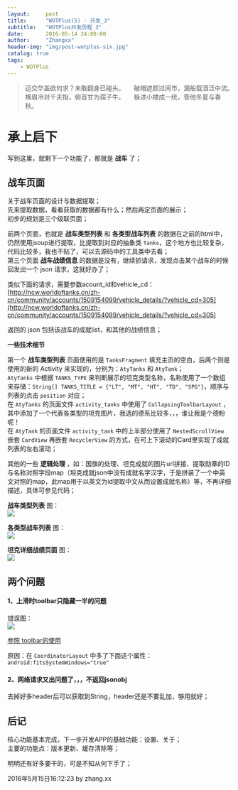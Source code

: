 ```yaml
---
layout:     post
title:      "WOTPlus(5) - 开发_3"
subtitle:   "WOTPlus开发历程_3"
date:       2016-05-14 24:00:00
author:     "Zhangxx"
header-img: "img/post-wotplus-six.jpg"
catalog: true
tags:
    - WOTPlus
---
```



> 运交华盖欲何求？未敢翻身已碰头。　　破帽遮颜过闹市，漏船载酒泛中流。　　横眉冷对千夫指，俯首甘为孺子牛。　　躲进小楼成一统，管他冬夏与春秋。

# 承上启下

写到这里，就剩下一个功能了，那就是 **战车** 了；

## 战车页面

关于战车页面的设计与数据提取；  
先来提取数据，看看获取的数据都有什么；然后再定页面的展示；  
初步的规划是三个级联页面；  

前两个页面，也就是 **战车类型列表** 和 **各类型战车列表** 的数据在之前的html中，仍然使用jsoup进行提取，比提取到对应的抽象类 `Tanks`，这个地方也比较复杂，代码比较多，我也不贴了，可以去源码中的工具类中去看；  
第三个页面 **战车战绩信息** 的数据是没有，继续抓请求，发现点击某个战车的时候回发出一个 json 请求，这就好办了；

类似下面的请求，需要参数acount_id和vehicle_cd：  
[http://ncw.worldoftanks.cn/zh-cn/community/accounts/1509154099/vehicle_details/?vehicle_cd=305](http://ncw.worldoftanks.cn/zh-cn/community/accounts/1509154099/vehicle_details/?vehicle_cd=305)

返回的 json 包括该战车的成就list，和其他的战绩信息；

**一些技术细节**  

第一个 **战车类型列表** 页面使用的是 `TanksFragment` 填充主页的空白，后两个则是使用的新的 Activity 来实现的，分别为：`AtyTanks` 和 `AtyTank`；  
`AtyTanks` 中根据 `TANKS_TYPE` 来判断展示的坦克类型名称，名称使用了一个数组来存储：`String[] TANKS_TITLE = {"LT", "MT", "HT", "TD", "SPG"}`，顺序与列表的点击 `position` 对应；  
在 `AtyTanks` 的页面文件 `activity_tanks` 中使用了 `CollapsingToolbarLayout` ，其中添加了一个代表各类型的坦克图片，我选的德系比较多，，，谁让我是个德粉呢！  
在 `AtyTank` 的页面文件 `activity_tank` 中的上半部分使用了 `NestedScrollView` 嵌套 `CardView` 再嵌套 `RecyclerView` 的方式，在可上下滚动的Card里实现了成就列表的左右滚动；  

其他的一些 **逻辑处理** ，如：国旗的处理、坦克成就的图片url拼接、提取勋章的ID与名称对照字段map（坦克成就json中没有成就名字汉字，于是拼装了一个中英文对照的map，此map用于以英文为id提取中文从而设置成就名称）等，不再详细描述，具体可参见代码；  


 **战车类型列表** 图：  
![](https://gitee.com/zhangxx0/blog_image/raw/master/wotplus/tankpage11.jpg)

**各类型战车列表** 图：  
![](https://gitee.com/zhangxx0/blog_image/raw/master/wotplus/tankpage22.jpg)

**坦克详细战绩页面** 图：  
![](https://gitee.com/zhangxx0/blog_image/raw/master/wotplus/tankpage3.png)


## 两个问题

#### 1、上滑时toolbar只隐藏一半的问题

错误图：  
![](https://gitee.com/zhangxx0/blog_image/raw/master/wotplus/tankproblem2.jpg)


[ 参照 toolbar的使用 ](https://guides.codepath.com/android/Handling-Scrolls-with-CoordinatorLayout#floating-action-buttons-and-snackbars)

原因：在 `CoordinatorLayout` 中多了下面这个属性：
`android:fitsSystemWindows="true"`


#### 2、网络请求又出问题了，，，不返回jsonobj

去掉好多header后可以获取到String，header还是不要乱加，够用就好；

## 后记

核心功能基本完成，下一步开发APP的基础功能：设置、关于；  
主要的功能点：版本更新、缓存清除等；  

明明还有好多要干的，可是不知从何下手了；

2016年5月15日16:12:23 by zhang.xx
